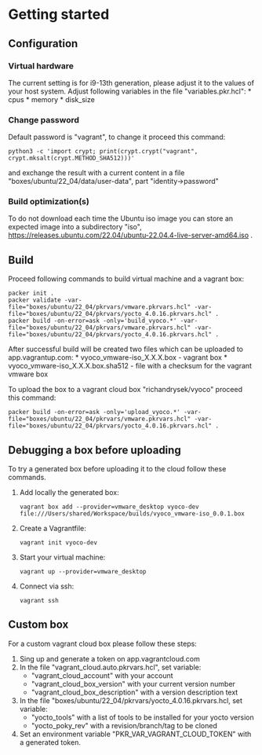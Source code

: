 # Getting started

## Configuration

### Virtual hardware

The current setting is for i9-13th generation, please adjust it to the values
of your host system. Adjust following variables in the file "variables.pkr.hcl":
    * cpus
    * memory
    * disk_size

### Change password

Default password is "vagrant", to change it proceed this command:

```shell
python3 -c 'import crypt; print(crypt.crypt("vagrant", crypt.mksalt(crypt.METHOD_SHA512)))'
```

and exchange the result with a current content in a file "boxes/ubuntu/22_04/data/user-data", part "identity->password"

### Build optimization(s)

To do not download each time the Ubuntu iso image you can store an expected image into
a subdirectory "iso", <https://releases.ubuntu.com/22.04/ubuntu-22.04.4-live-server-amd64.iso> .

## Build

Proceed following commands to build virtual machine and a vagrant box:

```shell
packer init .
packer validate -var-file="boxes/ubuntu/22_04/pkrvars/vmware.pkrvars.hcl" -var-file="boxes/ubuntu/22_04/pkrvars/yocto_4.0.16.pkrvars.hcl" .
packer build -on-error=ask -only='build_vyoco.*' -var-file="boxes/ubuntu/22_04/pkrvars/vmware.pkrvars.hcl" -var-file="boxes/ubuntu/22_04/pkrvars/yocto_4.0.16.pkrvars.hcl" .
```

After successful build will be created two files which can be uploaded
to app.vagrantup.com:
    * vyoco_vmware-iso_X.X.X.box - vagrant box
    * vyoco_vmware-iso_X.X.X.box.sha512 - file with a checksum for the vagrant vmware box

To upload the box to a vagrant cloud box "richandrysek/vyoco" proceed this command:

```shell
packer build -on-error=ask -only='upload_vyoco.*' -var-file="boxes/ubuntu/22_04/pkrvars/vmware.pkrvars.hcl" -var-file="boxes/ubuntu/22_04/pkrvars/yocto_4.0.16.pkrvars.hcl" .
```

## Debugging a box before uploading

To try a generated box before uploading it to the cloud follow these commands.

1) Add locally the generated box:

    ```shell
    vagrant box add --provider=vmware_desktop vyoco-dev file:///Users/shared/Workspace/builds/vyoco_vmware-iso_0.0.1.box
    ```

2) Create a Vagrantfile:

    ```shell
    vagrant init vyoco-dev
    ```

3) Start your virtual machine:

    ```shell
    vagrant up --provider=vmware_desktop
    ```

4) Connect via ssh:

    ```shell
    vagrant ssh
    ```

## Custom box

For a custom vagrant cloud box please follow these steps:

1) Sing up and generate a token on app.vagrantcloud.com
2) In the file "vagrant_cloud.auto.pkrvars.hcl", set variable:
    * "vagrant_cloud_account" with your account
    * "vagrant_cloud_box_version" with your current version number
    * "vagrant_cloud_box_description" with a version description text
3) In the file "boxes/ubuntu/22_04/pkrvars/yocto_4.0.16.pkrvars.hcl, set variable:
    * "yocto_tools" with a list of tools to be installed for your yocto version
    * "yocto_poky_rev" with a revision/branch/tag to be cloned
4) Set an environment variable "PKR_VAR_VAGRANT_CLOUD_TOKEN" with a generated token.